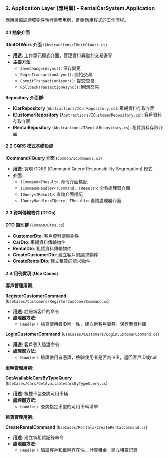 ﻿### 2. Application Layer (應用層) - RentalCarSystem.Application

應用層協調領域物件執行業務用例，定義應用程式的工作流程。

#### 2.1 抽象介面

**IUnitOfWork 介面** (`Abstractions/IUnitOfWork.cs`)
- **用途**: 工作單元模式介面，管理資料異動的交易邊界
- **主要方法**:
  - `SaveChangesAsync()`: 保存變更
  - `BeginTransactionAsync()`: 開始交易
  - `CommitTransactionAsync()`: 提交交易
  - `RollbackTransactionAsync()`: 回滾交易

**Repository 介面群**:
- **ICarRepository** (`Abstractions/ICarRepository.cs`): 車輛資料存取介面
- **ICustomerRepository** (`Abstractions/ICustomerRepository.cs`): 客戶資料存取介面
- **IRentalRepository** (`Abstractions/IRentalRepository.cs`): 租賃資料存取介面

#### 2.2 CQRS 模式基礎設施

**ICommand/IQuery 介面** (`Common/ICommands.cs`)
- **用途**: 實現 CQRS (Command Query Responsibility Segregation) 模式
- **介面**:
  - `ICommand<TResult>`: 命令介面標記
  - `ICommandHandler<TCommand, TResult>`: 命令處理器介面
  - `IQuery<TResult>`: 查詢介面標記
  - `IQueryHandler<TQuery, TResult>`: 查詢處理器介面

#### 2.3 資料傳輸物件 (DTOs)

**DTO 類別群** (`Common/Dtos.cs`)
- **CustomerDto**: 客戶資料傳輸物件
- **CarDto**: 車輛資料傳輸物件
- **RentalDto**: 租賃資料傳輸物件
- **CreateCustomerDto**: 建立客戶的請求物件
- **CreateRentalDto**: 建立租賃的請求物件

#### 2.4 用例實現 (Use Cases)

**客戶管理用例**:

**RegisterCustomerCommand** (`UseCases/Customers/RegisterCustomerCommand.cs`)
- **用途**: 註冊新客戶的命令
- **處理器方法**:
  - `Handle()`: 檢查使用者ID唯一性，建立新客戶實體，保存至資料庫

**LoginCustomerCommand** (`UseCases/Customers/LoginCustomerCommand.cs`)
- **用途**: 客戶登入驗證命令
- **處理器方法**:
  - `Handle()`: 驗證使用者憑證，檢驗使用者是否為 VIP，返回客戶ID或null

**車輛管理用例**:

**GetAvailableCarsByTypeQuery** (`UseCases/Cars/GetAvailableCarsByTypeQuery.cs`)
- **用途**: 根據車型查詢可用車輛
- **處理器方法**:
  - `Handle()`: 查詢指定車型的可用車輛清單

**租賃管理用例**:

**CreateRentalCommand** (`UseCases/Rentals/CreateRentalCommand.cs`)
- **用途**: 建立新租賃記錄命令
- **處理器方法**:
  - `Handle()`: 驗證客戶和車輛存在性，計算租金，建立租賃記錄
